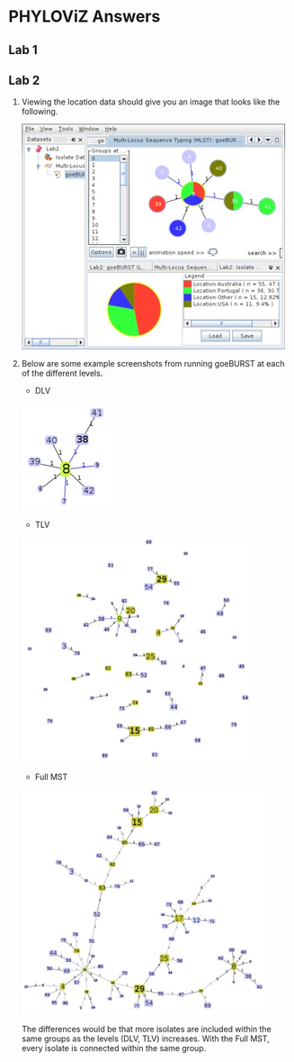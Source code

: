 PHYLOViZ Answers
================

Lab 1
-----

Lab 2
-----

1. Viewing the location data should give you an image that looks like the following.

   ![mlst location](images/lab2-location.jpg)

2. Below are some example screenshots from running goeBURST at each of the different levels.

   * DLV

   ![dlv](images/lab2-level2.jpg)

   * TLV

   ![tlv](images/lab2-level3.jpg)

   * Full MST

   ![full mst](images/lab2-full-mlst.jpg)

   The differences would be that more isolates are included within the same groups as the levels (DLV, TLV) increases.  With the Full MST, every isolate is connected within the same group.
